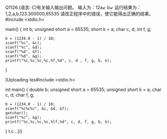 Q1126.(语言: C)有关输入输出问题。
输入为：12a↙
       b↙ 
运行结果为：1,2,a,b,123.300000,65535
请改正程序中的错误，使它能得出正确的结果。
#include <stdio.h>

main()
{
    int b;
    unsigned short a = 65535;
    short k = a;
    char c, d;
    int f, g;

    b = (1234.0 - 1) / 10;
    scanf("%c", &c);
    scanf("%c", &d);
    scanf("%d", &f);
    scanf("%d", &g);
    printf("%c,%c,%c,%c,%f,%d", c, d , f, g, b, k);
}

[Uploading tes#include <stdio.h>

int main()
{
    double b;
    unsigned short a = 65535;
    unsigned short k = a;
    char c, d;
    char f, g;

    b = (1234.0 - 1) / 10;
    scanf("%c%c%c", &c, &d, &f);
    getchar(); 
    scanf("%c", &g); 
    printf("%c,%c,%c,%c,%lf,%d", c, d, f, g, b, k);
}
t.c…]()
